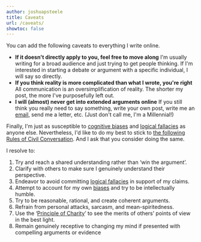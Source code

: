 ```yaml
---
author: joshuapsteele
title: Caveats
url: /caveats/
showtoc: false
---
```

You can add the following caveats to everything I write online.

- **If it doesn't directly apply to you, feel free to move along**
  I'm usually writing for a broad audience and just trying to get people thinking. If I'm interested in starting a debate or argument with a specific individual, I will say so directly.
- **If you think reality is more complicated than what I wrote, you're right**
  All communication is an oversimplification of reality. The shorter my post, the more I've purposefully left out.
- **I will (almost) never get into extended arguments online**
  If you still think you really need to say something, write your own post, write me an [email](/contact/), send me a letter, etc. (Just don't call me, I'm a Millennial!)

Finally, I'm just as susceptible to [cognitive biases](https://yourbias.is/) and [logical fallacies](https://yourlogicalfallacyis.com/) as anyone else. Nevertheless, I'd like to do my best to stick to [the following Rules of Civil Conversation](https://therulesofcivilconversation.org/). And I ask that you consider doing the same.

I resolve to:

1. Try and reach a shared understanding rather than ‘win the argument’.
2. Clarify with others to make sure I genuinely understand their perspective.
3. Endeavor to avoid committing [logical fallacies](https://yourlogicalfallacyis.com/) in support of my claims.
4. Attempt to account for my own [biases](https://yourbias.is/) and try to be intellectually humble.
5. Try to be reasonable, rational, and create coherent arguments.
6. Refrain from personal attacks, sarcasm, and mean-spiritedness.
7. Use the ‘[Principle of Charity](https://ethics.org.au/ethics-explainer-the-principle-of-charity/)’ to see the merits of others’ points of view in the best light.
8. Remain genuinely receptive to changing my mind if presented with compelling arguments or evidence
